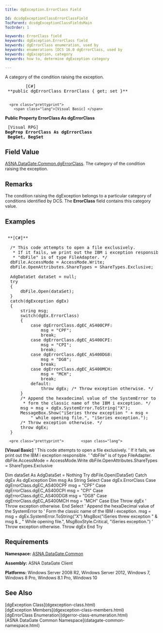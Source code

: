 ```yaml
---
title: dgException.ErrorClass Field

Id: dcsdgExceptionClassErrorClassField
TocParent: dcsdgExceptionClassFieldsMain
TocOrder: 1

keywords: ErrorClass field
keywords: dgException.ErrorClass field
keywords: dgErrorClass enumeration, used by
keywords: enumerations [DCS 16.0 dgErrorClass, used by
keywords: dgException, category
keywords: how to, determine dgException category

---
```


A category of the condition raising the exception.
<pre class="prettyprint">
        <span class="lang">[C#]</span>
 **public dgErrorClass ErrorClass { get; set }** 
      </pre>
      <pre class="prettyprint">
        <span class="lang">[Visual Basic] </span>
 **Public Property ErrorClass As dgErrorClass** 
      </pre>
      <pre class="prettyprint">
        <span class="lang">[Visual RPG]</span>
 **BegProp ErrorClass As dgErrorClass<br /> BegGet, BegSet** 
      </pre>

## Field Value

[ASNA.DataGate.Common.dgErrorClass](dgerror-class-enumeration.html). The category of the condition raising the exception. 
## Remarks

The condition raising the <span>dgException</span> belongs to a particular category of conditions identified by DCS. The <span> **ErrorClass** </span> field contains this category value.
## Examples 

<pre class="prettyprint">        <span class="lang">
 **[C#]** 
        </span>
  /* This code attempts to open a file exclusively. 
   * If it fails, we print out the IBM i exception responsible.
   * "dbFile" is of type FileAdapter. */ 
  dbFile.AccessMode = AccessMode.Write;
  dbFile.OpenAttributes.ShareTypes = ShareTypes.Exclusive;

  AdgDataSet dataSet = null;
  try
  {
      dbFile.Open(dataSet);
  }
  catch(dgException dgEx)
  {
      string msg;
      switch(dgEx.ErrorClass)
      {
          case dgErrorClass.dgEC_AS400CPF:
              msg = "CPF";
              break;
          case dgErrorClass.dgEC_AS400CPI:
              msg = "CPI";
              break;
          case dgErrorClass.dgEC_AS400DG8:
              msg = "DG8";
              break;
          case dgErrorClass.dgEC_AS400MCH:
              msg = "MCH";
              break;
          default:
              throw dgEx; /* Throw exception otherwise. */
      }
      /* Append the hexadecimal value of the SystemError to
       * form the classic name of the IBM i exception. */
      msg = msg + dgEx.SystemError.ToString("X");
      MessageBox.Show("iSeries threw exception " + msg + 
          " while opening file.", "iSeries exception.");
      /* Throw exception otherwise. */
      throw dgEx;
  }</pre>
      <pre class="prettyprint">        <span class="lang">
 **[Visual Basic]** 
        </span>
  ' This code attempts to open a file exclusively. 
  ' If it fails, we print out the IBM i exception responsible.
  ' "dbFile" is of type FileAdapter. 
  dbFile.AccessMode = AccessMode.Write
  dbFile.OpenAttributes.ShareTypes = ShareTypes.Exclusive

  Dim dataSet As AdgDataSet = Nothing
  Try
      dbFile.Open(DataSet)
  Catch dgEx As dgException
      Dim msg As String
      Select Case dgEx.ErrorClass
          Case dgErrorClass.dgEC_AS400CPF
              msg = "CPF"
          Case dgErrorClass.dgEC_AS400CPI
              msg = "CPI"
          Case dgErrorClass.dgEC_AS400DG8
              msg = "DG8"
          Case dgErrorClass.dgEC_AS400MCH
              msg = "MCH"
          Case Else
              Throw dgEx ' Throw exception otherwise. 
      End Select
      ' Append the hexaDecimal value of the SystemError to
      ' Form the classic name of the IBM i exception. 
      msg = msg + dgEx.SystemError.ToString("X")
      MsgBox("iSeries threw exception " &amp; msg &amp; _
          " While opening file.", MsgBoxStyle.Critical, "iSeries exception.")
      ' Throw exception otherwise. 
      Throw dgEx
  End Try
</pre>

## Requirements

**Namespace:** [ ASNA.DataGate.Common](datagate-common-namespace.html) 

**Assembly:** ASNA DataGate Client

**Platforms:** Windows Server 2008 R2, Windows Server 2012, Windows 7, Windows 8 Pro, Windows 8.1 Pro, Windows 10
## See Also

<dl />
      [dgException Class](dgexception-class.html)
      <br />
      [dgException Members](dgexception-class-members.html)
      <br />
      [dgErrorClass Enumeration](dgerror-class-enumeration.html) <br />[ASNA DataGate Common Namespace](datagate-common-namespace.html)  

